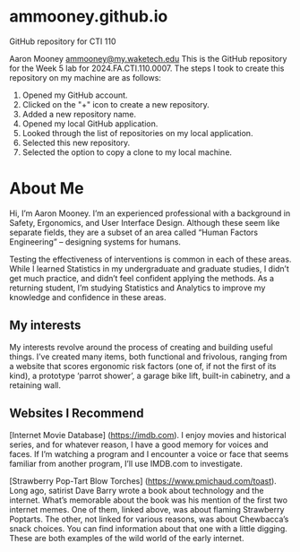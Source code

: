 # ammooney.github.io
GitHub repository for CTI 110

Aaron Mooney
ammooney@my.waketech.edu
This is the GitHub repository for the Week 5 lab for 2024.FA.CTI.110.0007.
The steps I took to create this repository on my machine are as follows:
1. Opened my GitHub account.
2. Clicked on the "+" icon to create a new repository.
3. Added a new repository name.
4. Opened my local GitHub application.
5. Looked through the list of repositories on my local application.
6. Selected this new repository.
7. Selected the option to copy a clone to my local machine. 

# About Me #

Hi, I’m Aaron Mooney. I’m an experienced professional with a background in Safety, Ergonomics, and User Interface Design. Although these seem like separate fields, they are a subset of an area called “Human Factors Engineering” – designing systems for humans. 

Testing the effectiveness of interventions is common in each of these areas. While I learned Statistics in my undergraduate and graduate studies, I didn’t get much practice, and didn’t feel confident applying the methods. As a returning student, I’m studying Statistics and Analytics to improve my knowledge and confidence in these areas. 

## My interests ##

My interests revolve around the process of creating and building useful things. I’ve created many items, both functional and frivolous, ranging from a website that scores ergonomic risk factors (one of, if not the first of its kind), a prototype ‘parrot shower’, a garage bike lift, built-in cabinetry, and a retaining wall.

## Websites I Recommend ##

[Internet Movie Database] (https://imdb.com). I enjoy movies and historical series, and for whatever reason, I have a good memory for voices and faces. If I’m watching a program and I encounter a voice or face that seems familiar from another program, I’ll use IMDB.com to investigate.

[Strawberry Pop-Tart Blow Torches] (https://www.pmichaud.com/toast). Long ago, satirist Dave Barry wrote a book about technology and the internet. What’s memorable about the book was his mention of the first two internet memes. One of them, linked above, was about flaming Strawberry Poptarts. The other, not linked for various reasons, was about Chewbacca’s snack choices. You can find information about that one with a little digging. These are both examples of the wild world of the early internet. 
